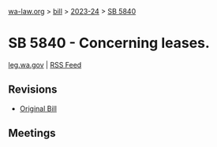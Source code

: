 [wa-law.org](/) > [bill](/bill/) > [2023-24](/bill/2023-24/) > [SB 5840](/bill/2023-24/sb/5840/)

# SB 5840 - Concerning leases.
[leg.wa.gov](https://app.leg.wa.gov/billsummary?BillNumber=5840&Year=2023&Initiative=false) | [RSS Feed](./rss.xml)

## Revisions
* [Original Bill](1/)

## Meetings